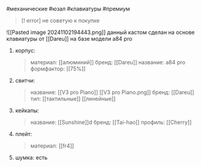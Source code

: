 
#механические #юзал #клавиатуры #премиум 
>[! error] не советую к покупке

![[Pasted image 20241102194443.png]]
данный кастом сделан на основе клавиатуры от [[Dareu]] на базе модели a84 pro



1.  корпус:
	>материал: [[алюминий]]
	>бренд: [[Dareu]]
	>название: a84 pro
	>формфактор: [[75%]]
2. свитчи:
	>название: [[V3 pro Piano]] [[V3 pro Piano.png]]
	>бренд: [[Dareu]]
	>тип: [[тактильные]] [[линейные]]
3. кейкапы:
	>название: [[Sunshine]]d
	>бренд: [[Tai-hao]]
	>профиль: [[Cherry]]
4. плейт: 
	>материал: [[fr4]]
5. шумка: есть
